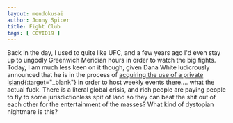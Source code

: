 ```yaml
---
layout: mendokusai
author: Jonny Spicer
title: Fight Club
tags: [ COVID19 ]
---
```

Back in the day, I used to quite like UFC, and a few years ago I'd even stay up to ungodly Greenwich Meridian hours in
order to watch the big fights. Today, I am much less keen on it though, given Dana White ludicrously announced that he
is in the process of [acquiring the use of a private island](https://www.tmz.com/2020/04/06/dana-white-ufc-249-private-island-fights-joe-rogan/){:target="_blank"}
in order to host weekly events there.... what the actual fuck. There is a literal global crisis, and rich people are
paying people to fly to some jurisdictionless spit of land so they can beat the shit out of each other for the
entertainment of the masses? What kind of dystopian nightmare is this?
